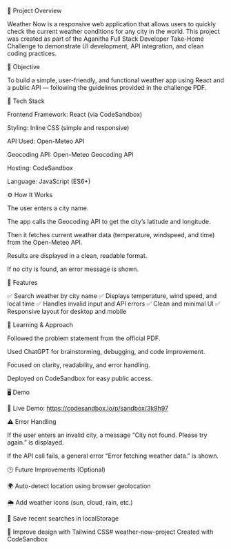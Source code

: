 📘 Project Overview

Weather Now is a responsive web application that allows users to quickly check the current weather conditions for any city in the world.
This project was created as part of the Aganitha Full Stack Developer Take-Home Challenge to demonstrate UI development, API integration, and clean coding practices.

🎯 Objective

To build a simple, user-friendly, and functional weather app using React and a public API — following the guidelines provided in the challenge PDF.

🧰 Tech Stack

Frontend Framework: React (via CodeSandbox)

Styling: Inline CSS (simple and responsive)

API Used: Open-Meteo API

Geocoding API: Open-Meteo Geocoding API

Hosting: CodeSandbox

Language: JavaScript (ES6+)

⚙️ How It Works

The user enters a city name.

The app calls the Geocoding API to get the city’s latitude and longitude.

Then it fetches current weather data (temperature, windspeed, and time) from the Open-Meteo API.

Results are displayed in a clean, readable format.

If no city is found, an error message is shown.

🚀 Features

✅ Search weather by city name
✅ Displays temperature, wind speed, and local time
✅ Handles invalid input and API errors
✅ Clean and minimal UI
✅ Responsive layout for desktop and mobile

🧠 Learning & Approach

Followed the problem statement from the official PDF.

Used ChatGPT for brainstorming, debugging, and code improvement.

Focused on clarity, readability, and error handling.

Deployed on CodeSandbox for easy public access.

🖥️ Demo

🔗 Live Demo: https://codesandbox.io/p/sandbox/3k9h97

⚠️ Error Handling

If the user enters an invalid city, a message “City not found. Please try again.” is displayed.

If the API call fails, a general error “Error fetching weather data.” is shown.

🕒 Future Improvements (Optional)

🌍 Auto-detect location using browser geolocation

🌦️ Add weather icons (sun, cloud, rain, etc.)

💾 Save recent searches in localStorage

🎨 Improve design with Tailwind CSS# weather-now-project
Created with CodeSandbox
